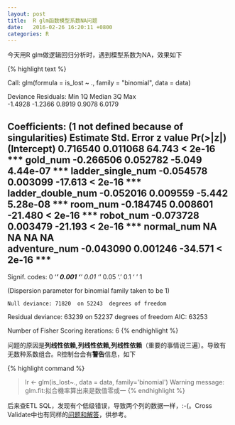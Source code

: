 ```yaml
---
layout: post
title:  R glm函数模型系数NA问题
date:   2016-02-26 16:20:11 +0800
categories: R
---
```


今天用R glm做逻辑回归分析时，遇到模型系数为NA，效果如下

{% highlight text %}

Call:
glm(formula = is_lost ~ ., family = "binomial", data = data)

Deviance Residuals: 
    Min       1Q   Median       3Q      Max  
-1.4928  -1.2366   0.8919   0.9078   6.0179  

Coefficients: (1 not defined because of singularities)
                   Estimate Std. Error z value Pr(>|z|)    
(Intercept)        0.716540   0.011068  64.743  < 2e-16 ***
gold_num          -0.266506   0.052782  -5.049 4.44e-07 ***
ladder_single_num -0.054578   0.003099 -17.613  < 2e-16 ***
ladder_double_num -0.052016   0.009559  -5.442 5.28e-08 ***
room_num          -0.184745   0.008601 -21.480  < 2e-16 ***
robot_num         -0.073728   0.003479 -21.193  < 2e-16 ***
normal_num               NA         NA      NA       NA    
adventure_num     -0.043090   0.001246 -34.571  < 2e-16 ***
---
Signif. codes:  0 ‘***’ 0.001 ‘**’ 0.01 ‘*’ 0.05 ‘.’ 0.1 ‘ ’ 1

(Dispersion parameter for binomial family taken to be 1)

    Null deviance: 71820  on 52243  degrees of freedom
Residual deviance: 63239  on 52237  degrees of freedom
AIC: 63253

Number of Fisher Scoring iterations: 6
{% endhighlight  %}

问题的原因是**列线性依赖,列线性依赖,列线性依赖**（重要的事情说三遍）。导致有无数种系数组合。R控制台会有**警告**信息，如下

{% highlight command %} 
> lr <- glm(is_lost~., data = data, family='binomial')
Warning message:
glm.fit:拟合機率算出来是数值零或一 
{% endhighlight %}

后来查ETL SQL，发现有个低级错误，导致两个列的数据一样，:-(。Cross Validate中也有同样的[问题和解答](http://stats.stackexchange.com/questions/25804/why-would-r-return-na-as-a-lm-coefficient)，供参考。
